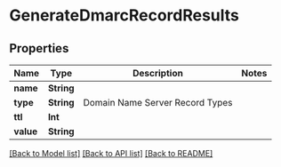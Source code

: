 # GenerateDmarcRecordResults

## Properties
Name | Type | Description | Notes
------------ | ------------- | ------------- | -------------
**name** | **String** |  | 
**type** | **String** | Domain Name Server Record Types | 
**ttl** | **Int** |  | 
**value** | **String** |  | 

[[Back to Model list]](../README#documentation-for-models) [[Back to API list]](../README#documentation-for-api-endpoints) [[Back to README]](../README)


